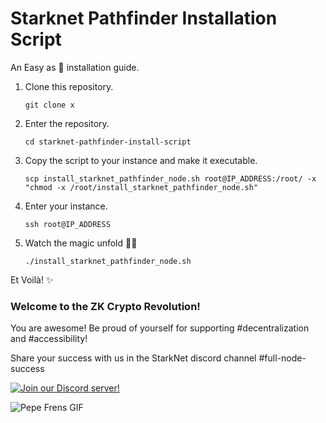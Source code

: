 # Starknet Pathfinder Installation Script

An Easy as 🥧 installation guide.

1) Clone this repository.
    
      ```git clone x```
      
3) Enter the repository.

      ```cd starknet-pathfinder-install-script```
      
5) Copy the script to your instance and make it executable.

      ```scp install_starknet_pathfinder_node.sh root@IP_ADDRESS:/root/ -x "chmod -x /root/install_starknet_pathfinder_node.sh"```
      
6) Enter your instance.

      ```ssh root@IP_ADDRESS```

7) Watch the magic unfold 🧙‍🪄

      ```./install_starknet_pathfinder_node.sh```

Et Voilà! ✨

### Welcome to the ZK Crypto Revolution!

You are awesome! Be proud of yourself for supporting #decentralization and #accessibility! 

Share your success with us in the StarkNet discord channel #full-node-success 


[![Join our Discord server!](https://invidget.switchblade.xyz/Fx6zFE7n?theme=light)](https://discord.gg/Fx6zFE7n)

![Pepe Frens GIF](https://c.tenor.com/3EfJ246BYTEAAAAC/frens-pepe.gif)
